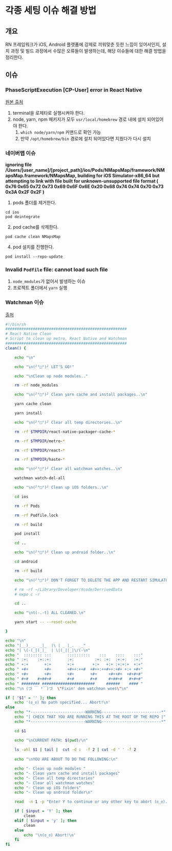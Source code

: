 # 각종 세팅 이슈 해결 방법
## 개요
RN 프레임워크가 iOS, Android 플랫폼에 강제로 끼워맞춘 듯한 느낌이 있어서인지, 설치 과정 및 빌드 과정에서 수많은 오류들이 발생하는데, 해당 이슈들에 대한 해결 방법을 정리한다.
## 이슈
### PhaseScriptExecution [CP-User] error in React Native
[원본 출처](https://stackoverflow.com/questions/66742033/phasescriptexecution-cp-user-error-in-react-native)

1. terminal을 로제타로 실행시켜야 한다.
2. node, yarn, npm 패키지가 모두 ```usr/local/homebrew``` 경로 내에 설치 되어있어야 한다.
   1. ```which node/yarn/npm``` 커맨드로 확인 가능
   2. 만약 ```/opt/homebrew/bin``` 경로에 설치 되어있다면 지웠다가 다시 설치
### 네이버맵 이슈
**ignoring file /Users/[user_name]/[project_path]/ios/Pods/NMapsMap/framework/NMapsMap.framework/NMapsMap, building for iOS Simulator-x86_64 but attempting to link with file built for unknown-unsupported file format ( 0x76 0x65 0x72 0x73 0x69 0x6F 0x6E 0x20 0x68 0x74 0x74 0x70 0x73 0x3A 0x2F 0x2F )**
1. pods 폴더를 제거한다.
```
cd ios
pod deintegrate
```
2. pod cache를 삭제한다.
```
pod cache clean NMapsMap
```
4. pod 설치를 진행한다.
```
pod install --repo-update
```
### Invalid `Podfile` file: cannot load such file
1. ```node_modules```가 없어서 발생하는 이슈
2. 프로젝트 폴더에서 ```yarn``` 실행
### Watchman 이슈
[출처](https://gist.github.com/jesussteve/45a9251e4d1419283086379e069aed56)
```sh
#!/bin/sh
#####################################################
# React Native Clean
# Script to clean up metro, React Native and Watchman
#####################################################
clean() {

    echo "\n"

    echo "\n(╯°□°)╯ LET'S GO!"

    echo "\nClean up node modules.."

    rm -rf node_modules

    echo "\n(╯°□°)╯ Clean yarn cache and install packages..\n"

    yarn cache clean

    yarn install

    echo "\n(╯°□°)╯ Clear all temp directories..\n"

    rm -rf $TMPDIR/react-native-packager-cache-*

    rm -rf $TMPDIR/metro-*

    rm -rf $TMPDIR/react-*

    rm -rf $TMPDIR/haste-*

    echo "\n(╯°□°)╯ Clear all watchman watches..\n"

    watchman watch-del-all

    echo "\n(╯°□°)╯ Clean up iOS folders..\n"

    cd ios

    rm -rf Pods

    rm -rf Podfile.lock

    rm -rf build

    pod install

    cd ..

    echo "\n(╯°□°)╯ Clean up android folder..\n"

    cd android

    rm -rf build

    echo "\n(╯°□°)╯ DON'T FORGET TO DELETE THE APP AND RESTART SIMULATOR after cache is reset\n";

    # rm -rf ~/Library/Developer/Xcode/DerrivedData
    # expo c -r

    cd ..

    echo "\nt(-.-t) ALL CLEANED.\n"

    yarn start -- --reset-cache

}

echo "\n"
echo "|__)_ _  _|_  |\ | _ |_.   _" 
echo "| \(-(_|(_|_  | \|(_||_|\/(-\n"
echo "  :::::::: :::       ::::::::::    :::    ::::    :::"
echo " :+:    :+::+:       :+:         :+: :+:  :+:+:   :+:"
echo " +:+       +:+       +:+        +:+   +:+ :+:+:+  +:+"
echo " +#+       +#+       +#++:++#  +#++:++#++:+#+ +:+ +#+"
echo " +#+       +#+       +#+       +#+     +#++#+  +#+#+#" 
echo " #+#    #+##+#       #+#       #+#     #+##+#   #+#+#" 
echo " ######## #######################     ######    #### "
echo "\n (づ ￣ ³￣)づ  \"Fixin' dem watchman woes\"\n"

if [ "$1" = '' ]; then
    echo '(ಠ_ಠ) No path specified... Abort!\n'
else
    echo "*------------------------WARNING--------------------------*"
    echo "| CHECK THAT YOU ARE RUNNING THIS AT THE ROOT OF THE REPO |"
    echo "*------------------------WARNING--------------------------*"

    cd $1

    echo "\nCURRENT PATH: $(pwd)/\n"
    
    ls -ahl $1 | tail |  cut -d :  -f 2 | cut -d ' ' -f 2
    
    echo "\nYOU ARE ABOUT TO DO THE FOLLOWING:\n"

    echo "- Clean up node modules "
    echo "- Clean yarn cache and install packages"
    echo "- Clean all temp directories"
    echo "- Clear all watchman watches"
    echo "- Clean up iOS folders"
    echo "- Clean up android folder\n"

    read  -n 1 -p "Enter Y to continue or any other key to abort (ಠ_ಠ)..." input

    if [ $input = 'Y' ]; then
        clean
    elif [ $input = 'y' ]; then
        clean
    else 
        echo '\n(ಠ_ಠ) Abort!\n'
    fi
fi
```
